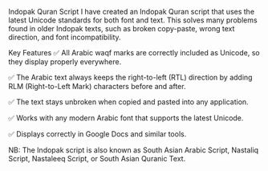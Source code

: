 Indopak Quran Script
I have created an Indopak Quran script that uses the latest Unicode standards for both font and text. This solves many problems found in older Indopak texts, such as broken copy-paste, wrong text direction, and font incompatibility.

Key Features
✅ All Arabic waqf marks are correctly included as Unicode, so they display properly everywhere.

✅ The Arabic text always keeps the right-to-left (RTL) direction by adding RLM (Right-to-Left Mark) characters before and after.

✅ The text stays unbroken when copied and pasted into any application.

✅ Works with any modern Arabic font that supports the latest Unicode.

✅ Displays correctly in Google Docs and similar tools.

NB: The Indopak script is also known as South Asian Arabic Script, Nastaliq Script, Nastaleeq Script, or South Asian Quranic Text.
